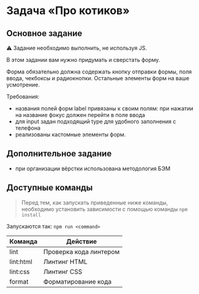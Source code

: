 # Задача «Про котиков»

## Основное задание
⚠️ Задание необходимо выполнить, не используя JS.

В этом задании вам нужно придумать и сверстать форму.

Форма обязательно должна содержать кнопку отправки формы, поля ввода, чекбоксы и радиокнопки. Остальные элементы форм на ваше усмотрение.

Требования:

- названия полей форм label привязаны к своим полям: при нажатии на название фокус должен перейти в поле ввода
- для input задан подходящий type для удобного заполнения с телефона
- реализованы кастомные элементы форм.

## Дополнительное задание

- при организации вёрстки использована методология БЭМ

## Доступные команды

> Перед тем, как запускать приведенные ниже команды, необходимо установить зависимости с помощью команды `npm install`

Запускаются так: `npm run <command>`

| Команда   | Действие               |
| --------- | ---------------------- |
| lint      | Проверка кода линтером |
| lint:html | Линтинг HTML           |
| lint:css  | Линтинг CSS            |
| format    | Форматирование кода    |
